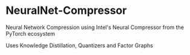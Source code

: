 # NeuralNet-Compressor
Neural Network Compression using Intel's Neural Compressor from the PyTorch ecosystem

Uses Knowledge Distillation, Quantizers and Factor Graphs
